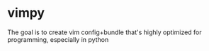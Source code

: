 vimpy
=====

The goal is to create vim config+bundle that's highly optimized for programming, especially in python 